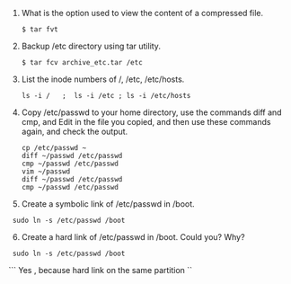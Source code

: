 1. What is the option used to view the content of a compressed file.

    ```$ tar fvt```

2. Backup /etc directory using tar utility.

    ```$ tar fcv archive_etc.tar /etc```
    
3. List the inode numbers of /, /etc, /etc/hosts.

    ```ls -i /   ;  ls -i /etc ; ls -i /etc/hosts```

4. Copy /etc/passwd to your home directory, use the commands diff and cmp, and Edit in the file you copied, and then use these commands again, and check the output.

    ``` 
    cp /etc/passwd ~ 
    diff ~/passwd /etc/passwd
    cmp ~/passwd /etc/passwd
    vim ~/passwd
    diff ~/passwd /etc/passwd
    cmp ~/passwd /etc/passwd
    ```

5. Create a symbolic link of /etc/passwd in /boot.

```
 sudo ln -s /etc/passwd /boot
```

6. Create a hard link of /etc/passwd in /boot. Could you? Why?

```
 sudo ln -s /etc/passwd /boot
```

``` Yes , because hard link on the same partition ``
